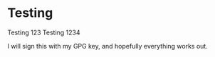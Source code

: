 # Testing

Testing 123 Testing 1234

I will sign this with my GPG key, and hopefully everything works out.
